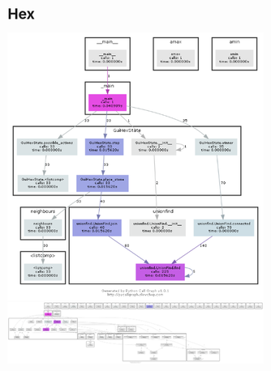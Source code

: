# Hex
![Hex_class](./Call_graphs/Hex_class_call_graph.png) 
![Hex_GUI](./Call_graphs/Hex_GUI_call_graph.png) 
